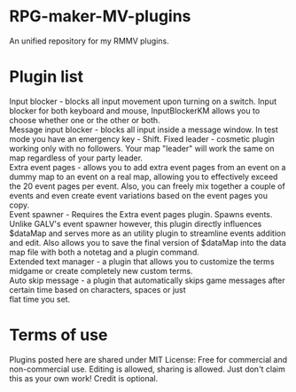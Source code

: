 # RPG-maker-MV-plugins
An unified repository for my RMMV plugins. 

# Plugin list
Input blocker - blocks all input movement upon turning on a switch. Input blocker for both keyboard and mouse, InputBlockerKM allows you to choose whether one or the other or both.  
Message input blocker - blocks all input inside a message window. In test mode you have an emergency key - Shift.
Fixed leader - cosmetic plugin working only with no followers. Your map "leader" will work the same on map regardless of your party leader.  
Extra event pages - allows you to add extra event pages from an event on a dummy map to an event on a real map, allowing you to effectively exceed the 20 event pages per event. Also, you can freely mix together a couple of events and even create event variations based on the event pages you copy.  
Event spawner - Requires the Extra event pages plugin. Spawns events. Unlike GALV's event spawner however, this plugin directly influences $dataMap and serves more as an utility plugin to streamline events addition and edit. Also allows you to save the final version of $dataMap into the data map file with both a notetag and a plugin command.  
Extended text manager - a plugin that allows you to customize the terms midgame or create completely new custom terms.  
Auto skip message - a plugin that automatically skips game messages after certain time based on characters, spaces or just  
flat time you set.

# Terms of use
Plugins posted here are shared under MIT License: Free for commercial and non-commercial use. Editing is allowed, sharing is allowed. Just don't claim this as your own work! Credit is optional.
